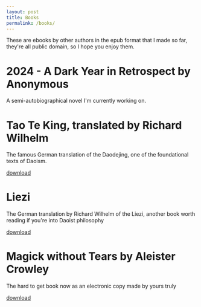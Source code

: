 ```yaml
---
layout: post
title: Books
permalink: /books/
---
```


These are ebooks by other authors in the epub format that I made so far, they're all public domain, so I hope you enjoy them.

# 2024 - A Dark Year in Retrospect by Anonymous

A semi-autobiographical novel I'm currently working on.

# Tao Te King, translated by Richard Wilhelm

The famous German translation of the Daodejing, one of the foundational texts of Daoism.

[download](/books/ttk.epub)

# Liezi

The German translation by Richard Wilhelm of the Liezi, another book worth reading if you're into Daoist philosophy

[download](/books/ld.epub)

# Magick without Tears by Aleister Crowley

The hard to get book now as an electronic copy made by yours truly

[download](/books/mwt.epub)
